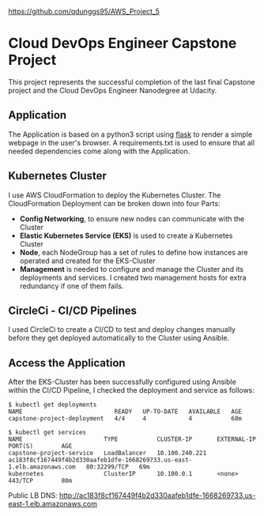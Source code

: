 https://github.com/qdunggs95/AWS_Project_5
# Cloud DevOps Engineer Capstone Project

This project represents the successful completion of the last final Capstone project and the Cloud DevOps Engineer Nanodegree at Udacity.

## Application

The Application is based on a python3 script using <a target="_blank" href="https://flask.palletsprojects.com">flask</a> to render a simple webpage in the user's browser.
A requirements.txt is used to ensure that all needed dependencies come along with the Application.

## Kubernetes Cluster

I use AWS CloudFormation to deploy the Kubernetes Cluster.
The CloudFormation Deployment can be broken down into four Parts:
- **Config Networking**, to ensure new nodes can communicate with the Cluster
- **Elastic Kubernetes Service (EKS)** is used to create a Kubernetes Cluster
- **Node**, each NodeGroup has a set of rules to define how instances are operated and created for the EKS-Cluster
- **Management** is needed to configure and manage the Cluster and its deployments and services. I created two management hosts for extra redundancy if one of them fails.

## CircleCi - CI/CD Pipelines

I used CircleCi to create a CI/CD  to test and deploy changes manually before they get deployed automatically to the Cluster using Ansible.

## Access the Application

After the EKS-Cluster has been successfully configured using Ansible within the CI/CD Pipeline, I checked the deployment and service as follows:

```
$ kubectl get deployments
NAME                          READY   UP-TO-DATE   AVAILABLE   AGE
capstone-project-deployment   4/4     4            4           68m

$ kubectl get services
NAME                       TYPE           CLUSTER-IP       EXTERNAL-IP                                                                  PORT(S)        AGE
capstone-project-service   LoadBalancer   10.100.240.221   ac183f8cf167449f4b2d330aafeb1dfe-1668269733.us-east-1.elb.amazonaws.com   80:32299/TCP   69m
kubernetes                 ClusterIP      10.100.0.1       <none>                                                                       443/TCP        80m
```

Public LB DNS: http://ac183f8cf167449f4b2d330aafeb1dfe-1668269733.us-east-1.elb.amazonaws.com

